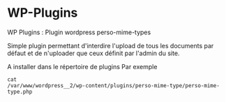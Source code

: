 # WP-Plugins
WP Plugins : Plugin wordpress perso-mime-types

Simple plugin permettant d'interdire l'upload de tous les documents par défaut et de n'uploader que ceux définit par l'admin du site.

A installer dans le répertoire de plugins
Par exemple

<code>cat  /var/www/wordpress__2/wp-content/plugins/perso-mime-type/perso-mime-type.php</code>


